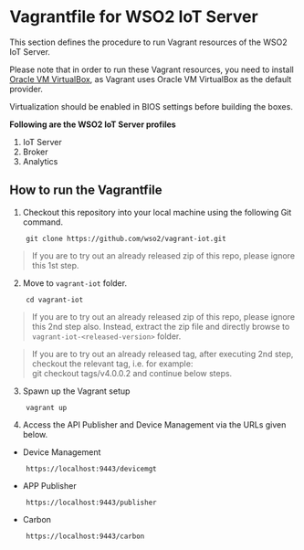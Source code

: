 # Vagrantfile for WSO2 IoT Server

This section defines the procedure to run Vagrant resources of the WSO2 IoT Server.

Please note that in order to run these Vagrant resources, you need to install
[Oracle VM VirtualBox](http://www.oracle.com/technetwork/server-storage/virtualbox/downloads/index.html),
as Vagrant uses Oracle VM VirtualBox as the default provider.

Virtualization should be enabled in BIOS settings before building the boxes.

**Following are the WSO2 IoT Server profiles**

  1. IoT Server
  2. Broker
  3. Analytics

## How to run the Vagrantfile

1. Checkout this repository into your local machine using the following Git command.

```
    git clone https://github.com/wso2/vagrant-iot.git
```
> If you are to try out an already released zip of this repo, please ignore this 1st step.


2. Move to `vagrant-iot` folder.

```
    cd vagrant-iot
```
>If you are to try out an already released zip of this repo, please ignore this 2nd step also. Instead, extract the zip file and directly browse to `vagrant-iot-<released-version>` folder.

>If you are to try out an already released tag, after executing 2nd step, checkout the relevant tag, i.e. for example: <br> git checkout tags/v4.0.0.2 and continue below steps.

3. Spawn up the Vagrant setup

```
    vagrant up
```

4. Access the API Publisher and Device Management via the URLs given below.

* Device Management
```
    https://localhost:9443/devicemgt
```

* APP Publisher

```
    https://localhost:9443/publisher
```

* Carbon

```
    https://localhost:9443/carbon
```
